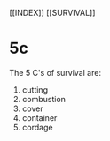 [[INDEX]]   [[SURVIVAL]]  

# 5c  

The 5 C's of survival are:
1. cutting
2. combustion
3. cover
4. container
5. cordage

